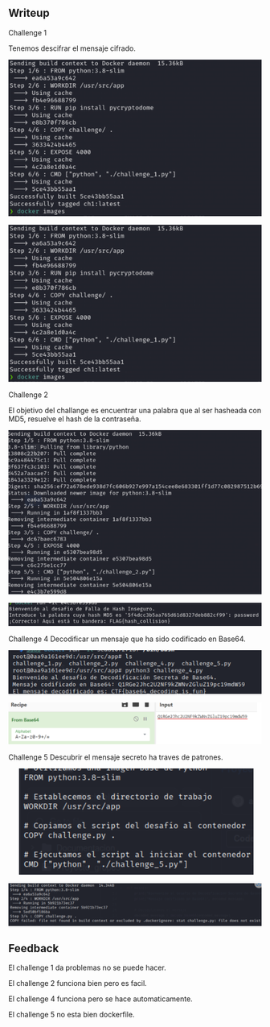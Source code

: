 ## Writeup

Challenge 1

Tenemos descifrar el mensaje cifrado.

 <p align="center">
<img  alt="drawing" src="https://github.com/Dani-ITB24/Proyecto-Final/blob/Grupo2/Documentacion/images/ch1.png" />
</p>

 <p align="center">
<img  alt="drawing" src="https://github.com/Dani-ITB24/Proyecto-Final/blob/Grupo2/Documentacion/images/ch1.png" />
</p>

Challenge 2

El objetivo del challange es encuentrar una palabra que al ser hasheada con MD5, resuelve el hash de la contraseña.

 <p align="center">
<img  alt="drawing" src="https://github.com/Dani-ITB24/Proyecto-Final/blob/Grupo2/Documentacion/images/ch3.png" />
</p>

 <p align="center">
<img  alt="drawing" src="https://github.com/Dani-ITB24/Proyecto-Final/blob/Grupo2/Documentacion/images/ch4.png" />
</p>

Challenge 4
Decodificar un mensaje que ha sido codificado en Base64. 
 <p align="center">
<img  alt="drawing" src="https://github.com/Dani-ITB24/Proyecto-Final/blob/Grupo2/Documentacion/images/ch5.png" />
</p>

 <p align="center">
<img  alt="drawing" src="https://github.com/Dani-ITB24/Proyecto-Final/blob/Grupo2/Documentacion/images/ch6.png" />
</p>

Challenge 5
Descubrir el mensaje secreto ha traves de patrones.

 <p align="center">
<img  alt="drawing" src="https://github.com/Dani-ITB24/Proyecto-Final/blob/Grupo2/Documentacion/images/ch7.png" />
</p>

 <p align="center">
<img  alt="drawing" src="https://github.com/Dani-ITB24/Proyecto-Final/blob/Grupo2/Documentacion/images/ch8.png" />
</p>


## Feedback

El challenge 1 da problemas no se puede hacer.

El challenge 2 funciona bien pero es facil.

El challenge 4 funciona pero se hace automaticamente.

El challenge 5 no esta bien dockerfile.

